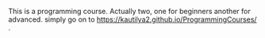 This is a programming course. Actually two, one for beginners another for advanced. simply go on to https://kautilya2.github.io/ProgrammingCourses/ .
